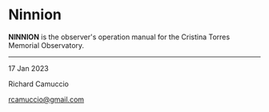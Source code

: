 # Ninnion

**NINNION** is the observer's operation manual for the Cristina Torres Memorial Observatory.

---

17 Jan 2023

Richard Camuccio

rcamuccio@gmail.com